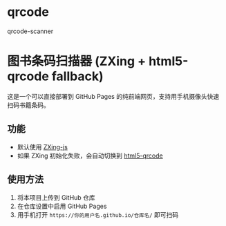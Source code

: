 # qrcode
qrcode-scanner

# 图书条码扫描器 (ZXing + html5-qrcode fallback)

这是一个可以直接部署到 GitHub Pages 的纯前端网页，支持用手机摄像头快速扫码书籍条码。

## 功能
- 默认使用 [ZXing-js](https://github.com/zxing-js/library)
- 如果 ZXing 初始化失败，会自动切换到 [html5-qrcode](https://github.com/mebjas/html5-qrcode)

## 使用方法
1. 将本项目上传到 GitHub 仓库
2. 在仓库设置中启用 GitHub Pages
3. 用手机打开 `https://你的用户名.github.io/仓库名/` 即可扫码
